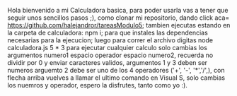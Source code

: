 Hola bienvenido a mi Calculadora basica, para poder usarla vas a tener que seguir unos sencillos pasos ;), como clonar mi repositorio, dando click aca= https://github.com/halejandror/tareasModulo5; tambien ejecutas estando en la carpeta de calculadora: npm i; para que instales las dependencias necesarias para la ejecucion; luego para correr el archivo digitas 
node calculadora.js 5 * 3
para ejecutar cualquier calculo solo cambias los argumentos numero1 espacio operador espacio numero2, recuerda no dividir por 0 y enviar caracteres validos, argumentos 1 y 3 deben ser numeros arguemto 2 debe ser uno de los 4 operadores ('+', '-', '*','/',), con flecha arriba vuelves a llamar el ultimo comando en Visual S, solo cambias los nuemros y operador, espero la disfrutes, tanto como yo :). 